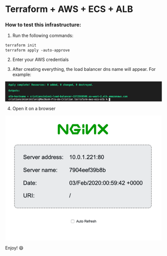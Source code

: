 # Terraform + AWS + ECS + ALB

### How to test this infrastructure:


1) Run the following commands:

```
terraform init
terraform apply -auto-approve
```

2) Enter your AWS credentials

3) After creating everything, the load balancer dns name will appear. For example:

<img src="image/albdnsname.png" align="middle">

4) Open it on a browser

<img src="image/webservice.png" align="middle">

Enjoy! :smile:
